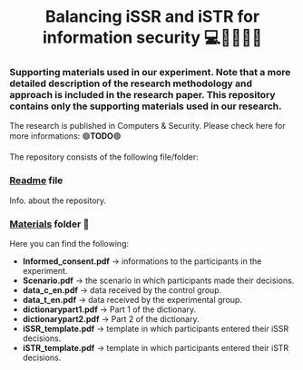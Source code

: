 <h1 align="center">
Balancing iSSR and iSTR for information security 💻🔐👨🏻‍💻
</h1> 

### Supporting materials used in our experiment. Note that a more detailed description of the research methodology and approach is included in the research paper. This repository contains only the supporting materials used in our research.

The research is published in Computers & Security. Please check here for more informations: 🟢**TODO**🟢

The repository consists of the following file/folder:

### [Readme](README.md) file
Info. about the repository.

### [Materials](Materials) folder 📁

Here you can find the following:

- **Informed_consent.pdf** -> informations to the participants in the experiment. 
- **Scenario.pdf** -> the scenario in which participants made their decisions. 
- **data_c_en.pdf** -> data received by the control group. 
- **data_t_en.pdf** -> data received by the experimental group. 
- **dictionarypart1.pdf** -> Part 1 of the dictionary. 
- **dictionarypart2.pdf** -> Part 2 of the dictionary. 
- **iSSR_template.pdf** -> template in which participants entered their iSSR decisions. 
- **iSTR_template.pdf** -> template in which participants entered their iSTR decisions. 

